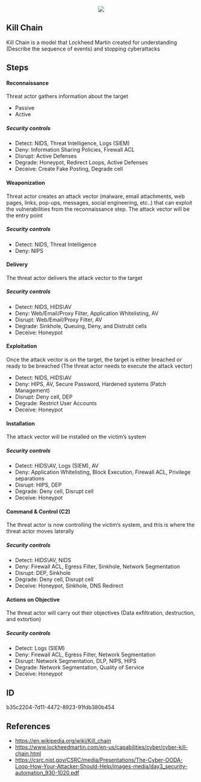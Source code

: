 <p align="center"> <img src="https://raw.githubusercontent.com/qeeqbox/kill-chain/main/kill-chain.png"></p>

## Kill Chain
Kill Chain is a model that Lockheed Martin created for understanding (Describe the sequence of events) and stopping cyberattacks

## Steps
#### Reconnaissance
Threat actor gathers information about the target
- Passive
- Active

##### Security controls
- Detect: NIDS, Threat Intelligence, Logs (SIEM)
- Deny: Information Sharing Policies, Firewall ACL
- Disrupt: Active Defenses
- Degrade: Honeypot, Redirect Loops, Active Defenses
- Deceive: Create Fake Posting, Degrade cell

#### Weaponization
Threat actor creates an attack vector (malware, email attachments, web pages, links, pop-ups, messages, social engineering, etc..) that can exploit the vulnerabilities from the reconnaissance step. The attack vector will be the entry point

##### Security controls
- Detect: NIDS, Threat Intelligence
- Deny: NIPS

#### Delivery
The threat actor delivers the attack vector to the target

##### Security controls
- Detect: NIDS, HIDS\AV
- Deny: Web/Email/Proxy Filter, Application Whitelisting, AV
- Disrupt: Web/Email/Proxy Filter, AV
- Degrade: Sinkhole, Queuing, Deny, and Distrubt cells
- Deceive: Honeypot

#### Exploitation
Once the attack vector is on the target, the target is either breached or ready to be breached (The threat actor needs to execute the attack vector)

- Detect: NIDS, HIDS\AV
- Deny: HIPS, AV, Secure Password, Hardened systems (Patch Management)
- Disrupt: Deny cell, DEP
- Degrade: Restrict User Accounts
- Deceive: Honeypot

#### Installation
The attack vector will be installed on the victim’s system

##### Security controls
- Detect: HIDS\AV, Logs (SIEM), AV
- Deny: Application Whitelisting, Block Execution, Firewall ACL, Privilege separations
- Disrupt: HIPS, DEP
- Degrade: Deny cell, Disrupt cell
- Deceive: Honeypot

#### Command & Control (C2) 
The threat actor is now controlling the victim’s system, and this is where the threat actor moves laterally

##### Security controls
- Detect: HIDS\AV, NIDS
- Deny: Firewall ACL, Egress Filter, Sinkhole, Network Segmentation
- Disrupt: DEP, Sinkhole
- Degrade: Deny cell, Disrupt cell
- Deceive: Honeypot, Sinkhole, DNS Redirect

#### Actions on Objective
The threat actor will carry out their objectives (Data exfiltration, destruction, and extortion)

##### Security controls
- Detect: Logs (SIEM)
- Deny: Firewall ACL, Egress Filter, Network Segmentation
- Disrupt: Network Segmentation, DLP, NIPS, HIPS
- Degrade: Network Segmentation, Quality of Service
- Deceive: Honeypot

## ID
b35c2204-7d11-4472-8923-91fdb380b454

## References
- https://en.wikipedia.org/wiki/Kill_chain
- https://www.lockheedmartin.com/en-us/capabilities/cyber/cyber-kill-chain.html
- https://csrc.nist.gov/CSRC/media/Presentations/The-Cyber-OODA-Loop-How-Your-Attacker-Should-Help/images-media/day3_security-automation_930-1020.pdf
